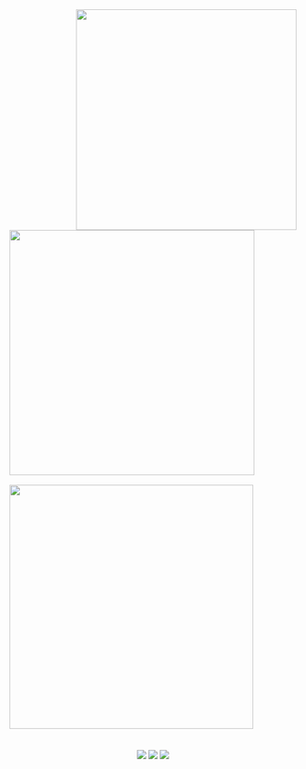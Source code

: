 <div>
  <img src="https://spotify-github-profile.kittinanx.com/api/view.svg?uid=ykc2ayrc9ii9oigdnc9chyn1i&cover_image=true&theme=default&show_offline=true&background_color=121212&interchange=true&bar_color_cover=trueg" width="387" align="right" />
  <img src="https://lanyard.cnrad.dev/api/492707412504215552?theme=dark&bg=121212&borderRadius=10px&animated=true&idleMessage=Doing%nothing%27%20at%20the%20moment" width="430">
  <br/>
  <br/>
  
  <img src="https://gitroll.io/api/badges/profiles/v1/uWZCkPJbzQWTprdO97yj8w9FaiER2" width="428">
</div>

<div style="text-align: center; margin-top: 20px;">
    <br/>
    <img src="https://img.shields.io/github/followers/Schuh1337?label=Follow&style=flat">
    <img src="https://komarev.com/ghpvc/?username=Schuh1337&color=blue">
    <img src="https://img.shields.io/github/stars/Schuh1337?affiliations=OWNER%2CCOLLABORATOR&style=flat">
</div>
